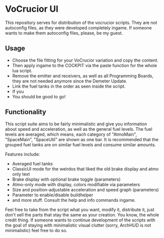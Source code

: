# VoCrucior UI
This repository serves for distribution of the vocrucior scripts. They are not autoconfig files, as they were developed completely ingame.
If someone wants to make them autoconfig files, please, be my guest.

## Usage
- Choose the file fitting for your VoCrucior variation and copy the content. 
- Then apply ingame to the COCKPIT via the paste function for the whole lua script.
- Remove the emitter and receivers, as well as all Programming Boards, they are not needed anymore since the Demeter Update.
- Link the fuel tanks in the order as seen inside the script.
- If you 
- You should be good to go!

## Functionality
This script suite aims to be fairly minimalistic and give you information about speed and acceleration, as well as the general fuel levels.
The fuel levels are averaged, which means, each category of "AtmoMain", "SpaceMain", "SpaceUtil" are shown as one bar. 
It is recommended that the grouped fuel tanks are on similar fuel levels and consume similar amounts.

Features include:
- Averaged fuel tanks
- ClassicUI mode for the weirdos that liked the old brake display and atmo only text
- Brake display with optional brake toggle (parameters)
- Atmo-only mode with display, colors modifiable via parameters
- Size and position-adjustable acceleration and speed graph (parameters)
- Parameter to enable/disable buildhelper
- and more stuff. Consult the help and info commands ingame.

Feel free to take from the script what you want, modify it, distribute it, just don't sell the parts that stay the same as your creation.
You know, the whole credit thing. If someone wants to continue development of the scripts with the goal of staying with minimalistic visual clutter (sorry, ArchHUD is not minimalistic)
feel free to do so.